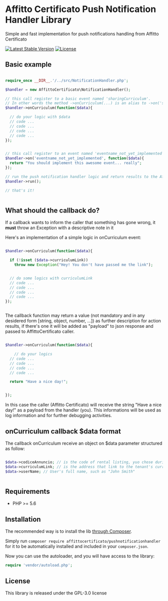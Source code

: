 # Affitto Certificato Push Notification Handler Library


Simple and fast implementation for push notifications handling from Affitto Certificato 

[![Latest Stable Version](https://poser.pugx.org/affittocertificato/pushnotificationhandler/v/stable)](https://packagist.org/packages/affittocertificato/pushnotificationhandler)
[![License](https://poser.pugx.org/affittocertificato/pushnotificationhandler/license)](https://packagist.org/packages/affittocertificato/pushnotificationhandler)



## Basic example

```php

require_once __DIR__.'/../src/NotificationHandler.php';

$handler = new AffittoCertificato\NotificationHandler();

// this call register to a basic event named 'sharingCurriculum'. 
// In other words the method ->onCurriculum(...) is an alias to ->on('sharingCurriculum', ...)
$handler->onCurriculum(function($data){

  // do your logic with $data 
  // code ...
  // code ...
  // code ...
  // code ...
});


// this call register to an event named 'eventname_not_yet_implemented'
$handler->on('eventname_not_yet_implemented', function($data){
  return "You should implement this awesome event... really";
});

// run the push notification handler logic and return results to the AffittoCertificato caller
$handler->run();

// that's it!



```


## What should the callback do?

If a callback wants to inform the caller that something has gone wrong, it **must** throw an Exception with a descriptive note in it

Here's an implementation of a simple logic in onCurriculum event:

```php

$handler->onCurriculum(function($data){

  if (!isset ($data->curriculumLink))
    throw new Exception("Hey! You don't have passed me the link");


  // do some logics with curriculumLink
  // code ...
  // code ...
  // code ...
  // code ...
});



```



The callback function may return a value (not mandatory and in any desidered form [string, object, number, ...]) as further description for action results, if there's one it will be added as "payload" to json response and passed to AffittoCertificato caller.

```php

$handler->onCurriculum(function($data){

    // do your logics
  // code ...
  // code ...
  // code ...
  // code ...

  return "Have a nice day!";


});


```

In this case the caller (Affitto Certificato) will receive the string "Have a nice day!" as a payload from the handler (you). 
This informations will be used as log information and for further debugging activities.

## onCurriculum callback $data format

The callback onCurriculum receive an object on $data parameter structured as follow:
```php

$data->codiceAnnuncio; // is the code of rental listing, yuo chose during button creation
$data->curriculumLink; // is the address that link to the tenant's curriculum
$data->userName; // User's full name, such as "John Smith"



```



## Requirements

- PHP >= 5.6

## Installation

The recommended way is to install the lib [through Composer](http://getcomposer.org/).

Simply run `composer require affittocertificato/pushnotificationhandler` for it to be automatically installed and included in your `composer.json`.

Now you can use the autoloader, and you will have access to the library:

```php
require 'vendor/autoload.php';
```


## License

This library is released under the GPL-3.0 license